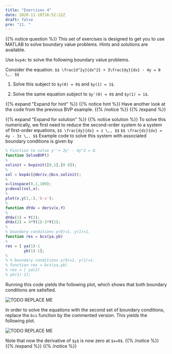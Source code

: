 ```yaml
---
title: "Exercises 4"
date: 2020-11-16T16:52:22Z
draft: false
pre: "11. "
---
```



{{% notice question %}}
This set of exercises is designed to get you to use MATLAB to solve boundary value problems. Hints and solutions are available.

Use `bvp4c` to solve the following boundary value problems.

Consider the equation.
`$$ \frac{d^2y}{dx^2} + 3\frac{dy}{dx} - 4y = 0 \,. $$`

1. Solve this subject to `$y(0) = 0$` and `$y(1) = 1$`.

2. Solve the same equation subject to `$y'(0) = 0$` and `$y(1) = 1$`.


{{% expand "Expand for hint" %}}
{{% notice hint %}}
Have another look at the code from the previous BVP example.
{{% /notice %}}
{{% /expand %}}

{{% expand "Expand for solution" %}}
{{% notice solution %}}
To solve this numerically, we first need to reduce the second-order system to a system of first-order equations,
`$$ \frac{dy}{dx} = z \,, $$`
`$$ \frac{dz}{dx} = 4y - 3z \,. $$`
Example code to solve this system with associated boundary conditions is given by

```matlab
% Function to solve y''+ 3y' - 4y^2 = 0.
function SolveBVP()
%
solinit = bvpinit([0,1],[0 0]);
%
sol = bvp4c(@deriv,@bcs,solinit);
%
x=linspace(0,1,100);
y=deval(sol,x);
%
plot(x,y(1,:),'b-x');
%
function dYdx = deriv(x,Y)
%
dYdx(1) = Y(2);
dYdx(2) = 4*Y(1)-3*Y(2);
%
% boundary conditions y(0)=1, y(1)=1.
function res = bcs(ya,yb)
%
res = [ ya(1)-1
        yb(1)-1];
%
% % boundary conditions y(0)=1, y(1)=1.
% function res = bcs(ya,yb)
% res = [ ya(2)
% yb(1)-1];
```

Running this code yields the following plot, which shows that both boundary conditions are satisfied.

![TODO REPLACE ME](/ScientificComputingInMatlab/images/1_5_doc_fft.png?classes=matlab-screenshot)

In order to solve the equations with the second set of boundary conditions, replace the `bcs` function by the commented version. This yields the following plot.

![TODO REPLACE ME](/ScientificComputingInMatlab/images/1_5_doc_fft.png?classes=matlab-screenshot)

Note that now the derivative of `$y$` is now zero at `$x=0$`.
{{% /notice %}}
{{% /expand %}}
{{% /notice %}}
